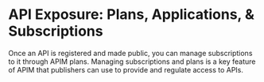 # API Exposure: Plans, Applications, & Subscriptions

Once an API is registered and made public, you can manage subscriptions to it through APIM plans. Managing subscriptions and plans is a key feature of APIM that publishers can use to provide and regulate access to APIs.

